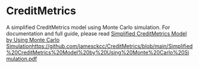 # CreditMetrics
A simplified CreditMetrics model using Monte Carlo simulation. 
For documentation and full guide, please read [Simplified CreditMetrics Model by Using Monte Carlo Simulation](https://github.com/jamesckcc/CreditMetrics/blob/main/Simplified%20CreditMetrics%20Model%20by%20Using%20Monte%20Carlo%20Simulation.pdf)https://github.com/jamesckcc/CreditMetrics/blob/main/Simplified%20CreditMetrics%20Model%20by%20Using%20Monte%20Carlo%20Simulation.pdf



